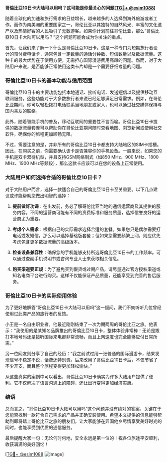 **哥倫比亞10日卡大陆可以用吗？这可能是你最关心的问题[[TG💪+ @esim1088](https://t.me/s/esim1088)]**

随着全球化的加速和旅行需求的日益增长，越来越多的人选择到海外旅游或者工作。而作为南美洲的重要国家之一，哥伦比亚以其独特的自然风光、丰富的文化遗产以及热情好客的人民吸引了无数游客。如果你计划前往哥伦比亚，那么“哥倫比亞10日卡大陆可以用吗？”这个问题可能会成为你关注的重点。

首先，让我们来了解一下什么是哥倫比亞10日卡。这是一种专门为短期旅行者设计的预付费电话卡，通常包含一定数量的通话分钟数、短信数量以及数据流量。这种卡的最大优势在于使用方便，无需担心国际漫游费用高昂的问题。然而，对于大陆用户来说，是否能够正常使用这类卡片却是一个需要仔细考量的问题。

### **哥倫比亞10日卡的基本功能与适用范围**

哥倫比亞10日卡的主要功能包括本地通话、接听电话、发送短信以及提供移动互联网服务。这些功能对于大多数旅行者来说已经足够满足日常需求。例如，在哥伦比亚期间，你可以轻松拨打电话联系当地朋友或家人，也可以通过社交媒体保持与国内亲友的联络。

此外，随着智能手机的普及，移动互联网的重要性不言而喻。哥倫比亞10日卡提供的数据流量套餐可以帮助你在哥伦比亚期间随时查看地图、浏览新闻或使用社交软件，确保你的旅程更加顺畅无阻。

不过，需要注意的是，并非所有的哥倫比亞10日卡都支持大陆地区的SIM卡插槽。因此，在购买之前，你需要确认该卡是否兼容你的手机设备。一般来说，如果您的手机是双卡双待机型，并且支持GSM网络制式（如850 MHz、900 MHz、1800 MHz、1900 MHz等频段），那么这款卡应该可以在您的设备上正常使用。

### **大陆用户如何选择合适的哥倫比亞10日卡？**

对于大陆用户而言，选择一款适合自己的哥倫比亞10日卡至关重要。以下几点建议或许能帮助您做出明智的选择：

1. **提前做好功课**：在出发前，务必了解哥伦比亚当地的通信运营商及其提供的服务内容。不同的运营商可能有不同的资费标准和服务质量，选择信誉良好的运营商尤为重要。

2. **考虑个人需求**：根据自己的实际需求选择合适的套餐。如果您只是偶尔需要打电话或发短信，那么可以选择基础版套餐；但如果您需要频繁上网，则应优先考虑包含更多数据流量的高级版本。

3. **检查设备兼容性**：确保您的手机能够支持所选哥倫比亞10日卡的工作频率。可以通过查阅手机说明书或咨询专业人士来获取相关信息。

4. **购买渠道要正规**：为了避免买到假货或过期产品，请尽量通过官方授权渠道或知名电商平台进行购买。这样不仅能保证产品质量，还能享受到完善的售后服务。

### **哥倫比亞10日卡的实际使用体验**

为了更好地解答“哥倫比亞10日卡大陆可以用吗”这一疑问，我们不妨听听几位曾经使用过此类产品的旅行者的反馈。

小王是一名自由职业者，他最近刚刚结束了一次为期两周的哥伦比亚之旅。他表示：“我使用的是某知名品牌推出的哥倫比亞10日卡，整体体验非常棒！无论是拨打本地号码还是接听国际来电都非常流畅，而且上网速度也完全能够应付日常所需。”

另一位网友则分享了自己的经历：“我之前试过用一张普通的国际漫游卡，结果发现信号不稳定不说，话费还特别贵。后来改用了哥倫比亞10日卡后，不仅节省了不少开支，而且整个旅程变得更加轻松愉快。”

从这些真实的案例中可以看出，哥倫比亞10日卡确实为许多大陆用户提供了便利。它不仅解决了语言沟通上的障碍，还让出行变得更加经济实惠。

### **结语**

总而言之，“哥倫比亞10日卡大陆可以用吗”这个问题并没有绝对的答案，关键在于您能否找到一款符合自己需求的产品并正确安装使用。希望本文提供的信息能够帮助到即将踏上哥伦比亚之旅的朋友们，让大家能够在异国他乡尽情享受美好时光的同时，也能享受到优质的通信服务。

最后提醒大家一句：无论何时何地，安全永远是第一位的！祝各位旅途平安顺利，收获满满的美好回忆！

[[TG💪+ @esim1088](https://t.me/s/esim1088) ![Image](https://i.postimg.cc/4NQfJmqS/Snipaste-2025-05-13-00-14-12.png)]